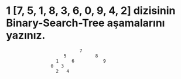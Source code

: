 # 1 [7, 5, 1, 8, 3, 6, 0, 9, 4, 2] dizisinin Binary-Search-Tree aşamalarını yazınız.

                                7
                          5           8 
                       1     6           9
                     0   3
                       2   4